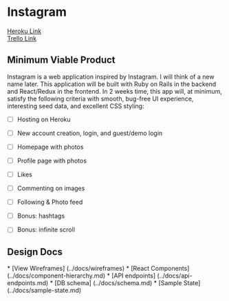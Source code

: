 <h1>Instagram</h1>

[Heroku Link](www.heroku.com)
<br>
[Trello Link](www.trello.com)

<h2>Minimum Viable Product</h2>
<p>Instagram is a web application inspired by Instagram. I will think of a new name later. This application will be built with Ruby on Rails in the backend and React/Redux in the frontend. In 2 weeks time, this app will, at minimum, satisfy the following criteria with smooth, bug-free UI experience, interesting seed data, and excellent CSS styling:</p>

- [ ] Hosting on Heroku
- [ ] New account creation, login, and guest/demo login
- [ ] Homepage with photos
- [ ] Profile page with photos
- [ ] Likes
- [ ] Commenting on images
- [ ] Following & Photo feed
- [ ] Bonus: hashtags
- [ ] Bonus: infinite scroll



<h2>Design Docs</h2>
* [View Wireframes] (../docs/wireframes)
* [React Components] (../docs/component-hierarchy.md)
* [API endpoints] (../docs/api-endpoints.md)
* [DB schema] (../docs/schema.md)
* [Sample State] (../docs/sample-state.md)

